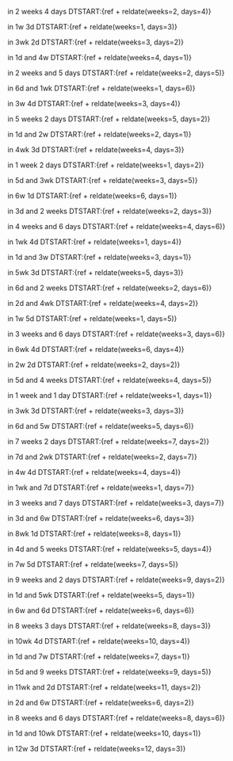 in 2 weeks 4 days
DTSTART:{ref + reldate(weeks=2, days=4)}

in 1w 3d
DTSTART:{ref + reldate(weeks=1, days=3)}

in 3wk 2d
DTSTART:{ref + reldate(weeks=3, days=2)}

in 1d and 4w
DTSTART:{ref + reldate(weeks=4, days=1)}

in 2 weeks and 5 days
DTSTART:{ref + reldate(weeks=2, days=5)}

in 6d and 1wk
DTSTART:{ref + reldate(weeks=1, days=6)}

in 3w 4d
DTSTART:{ref + reldate(weeks=3, days=4)}

in 5 weeks 2 days
DTSTART:{ref + reldate(weeks=5, days=2)}

in 1d and 2w
DTSTART:{ref + reldate(weeks=2, days=1)}

in 4wk 3d
DTSTART:{ref + reldate(weeks=4, days=3)}

in 1 week 2 days
DTSTART:{ref + reldate(weeks=1, days=2)}

in 5d and 3wk
DTSTART:{ref + reldate(weeks=3, days=5)}

in 6w 1d
DTSTART:{ref + reldate(weeks=6, days=1)}

in 3d and 2 weeks
DTSTART:{ref + reldate(weeks=2, days=3)}

in 4 weeks and 6 days
DTSTART:{ref + reldate(weeks=4, days=6)}

in 1wk 4d
DTSTART:{ref + reldate(weeks=1, days=4)}

in 1d and 3w
DTSTART:{ref + reldate(weeks=3, days=1)}

in 5wk 3d
DTSTART:{ref + reldate(weeks=5, days=3)}

in 6d and 2 weeks
DTSTART:{ref + reldate(weeks=2, days=6)}

in 2d and 4wk
DTSTART:{ref + reldate(weeks=4, days=2)}

in 1w 5d
DTSTART:{ref + reldate(weeks=1, days=5)}

in 3 weeks and 6 days
DTSTART:{ref + reldate(weeks=3, days=6)}

in 6wk 4d
DTSTART:{ref + reldate(weeks=6, days=4)}

in 2w 2d
DTSTART:{ref + reldate(weeks=2, days=2)}

in 5d and 4 weeks
DTSTART:{ref + reldate(weeks=4, days=5)}

in 1 week and 1 day
DTSTART:{ref + reldate(weeks=1, days=1)}

in 3wk 3d
DTSTART:{ref + reldate(weeks=3, days=3)}

in 6d and 5w
DTSTART:{ref + reldate(weeks=5, days=6)}

in 7 weeks 2 days
DTSTART:{ref + reldate(weeks=7, days=2)}

in 7d and 2wk
DTSTART:{ref + reldate(weeks=2, days=7)}

in 4w 4d
DTSTART:{ref + reldate(weeks=4, days=4)}

in 1wk and 7d
DTSTART:{ref + reldate(weeks=1, days=7)}

in 3 weeks and 7 days
DTSTART:{ref + reldate(weeks=3, days=7)}

in 3d and 6w
DTSTART:{ref + reldate(weeks=6, days=3)}

in 8wk 1d
DTSTART:{ref + reldate(weeks=8, days=1)}

in 4d and 5 weeks
DTSTART:{ref + reldate(weeks=5, days=4)}

in 7w 5d
DTSTART:{ref + reldate(weeks=7, days=5)}

in 9 weeks and 2 days
DTSTART:{ref + reldate(weeks=9, days=2)}

in 1d and 5wk
DTSTART:{ref + reldate(weeks=5, days=1)}

in 6w and 6d
DTSTART:{ref + reldate(weeks=6, days=6)}

in 8 weeks 3 days
DTSTART:{ref + reldate(weeks=8, days=3)}

in 10wk 4d
DTSTART:{ref + reldate(weeks=10, days=4)}

in 1d and 7w
DTSTART:{ref + reldate(weeks=7, days=1)}

in 5d and 9 weeks
DTSTART:{ref + reldate(weeks=9, days=5)}

in 11wk and 2d
DTSTART:{ref + reldate(weeks=11, days=2)}

in 2d and 6w
DTSTART:{ref + reldate(weeks=6, days=2)}

in 8 weeks and 6 days
DTSTART:{ref + reldate(weeks=8, days=6)}

in 1d and 10wk
DTSTART:{ref + reldate(weeks=10, days=1)}

in 12w 3d
DTSTART:{ref + reldate(weeks=12, days=3)}